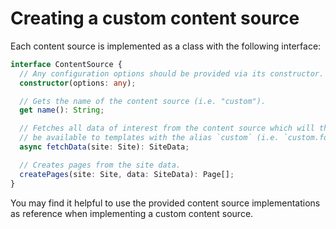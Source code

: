 # Creating a custom content source

Each content source is implemented as a class with the following interface:

```ts
interface ContentSource {
  // Any configuration options should be provided via its constructor.
  constructor(options: any);

  // Gets the name of the content source (i.e. "custom").
  get name(): String;

  // Fetches all data of interest from the content source which will then
  // be available to templates with the alias `custom` (i.e. `custom.foo.bar`).
  async fetchData(site: Site): SiteData;

  // Creates pages from the site data.
  createPages(site: Site, data: SiteData): Page[];
}
```

You may find it helpful to use the provided content source implementations as reference when implementing a custom content source.
